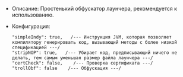 + Описание: Простенький обфускатор лаунчера, рекомендуется к использованию.
+ Конфигурация:

      "simpleIndy": true,   /--- Инструкция JVM, которая позволяет компилятору генерировать код, вызывающий методы с более низкой спецификацией ---/
      "stripNOP": true,   /--- Убирает код, предписывающий ничего не делать, тем самым уменьшая размер файла лаунчера ---/
      "certCheck": false,    /--- Проверка сертификата ---/
      "trollObf": false    /--- Обфускация ---/
